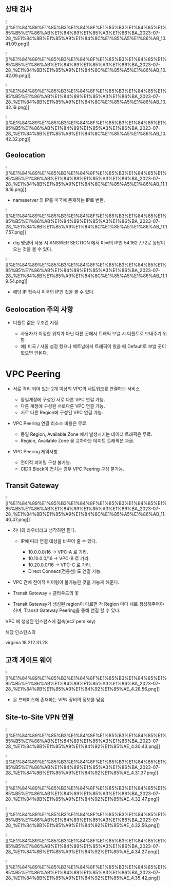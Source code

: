   

  

## 상태 검사

  

![[%E1%84%89%E1%85%B3%E1%84%8F%E1%85%B3%E1%84%85%E1%85%B5%E1%86%AB%E1%84%89%E1%85%A3%E1%86%BA_2023-07-28_%E1%84%8B%E1%85%A9%E1%84%8C%E1%85%A5%E1%86%AB_10.41.09.png]]

  

  

![[%E1%84%89%E1%85%B3%E1%84%8F%E1%85%B3%E1%84%85%E1%85%B5%E1%86%AB%E1%84%89%E1%85%A3%E1%86%BA_2023-07-28_%E1%84%8B%E1%85%A9%E1%84%8C%E1%85%A5%E1%86%AB_10.42.09.png]]

  

![[%E1%84%89%E1%85%B3%E1%84%8F%E1%85%B3%E1%84%85%E1%85%B5%E1%86%AB%E1%84%89%E1%85%A3%E1%86%BA_2023-07-28_%E1%84%8B%E1%85%A9%E1%84%8C%E1%85%A5%E1%86%AB_10.42.19.png]]

  

![[%E1%84%89%E1%85%B3%E1%84%8F%E1%85%B3%E1%84%85%E1%85%B5%E1%86%AB%E1%84%89%E1%85%A3%E1%86%BA_2023-07-28_%E1%84%8B%E1%85%A9%E1%84%8C%E1%85%A5%E1%86%AB_10.42.32.png]]

  

  

## Geolocation

![[%E1%84%89%E1%85%B3%E1%84%8F%E1%85%B3%E1%84%85%E1%85%B5%E1%86%AB%E1%84%89%E1%85%A3%E1%86%BA_2023-07-28_%E1%84%8B%E1%85%A9%E1%84%8C%E1%85%A5%E1%86%AB_11.18.16.png]]

- nameserver 의 IP를 미국에 존재하는 IP로 변환.

  

![[%E1%84%89%E1%85%B3%E1%84%8F%E1%85%B3%E1%84%85%E1%85%B5%E1%86%AB%E1%84%89%E1%85%A3%E1%86%BA_2023-07-28_%E1%84%8B%E1%85%A9%E1%84%8C%E1%85%A5%E1%86%AB_11.17.57.png]]

- dig 명령어 사용 시 ANSWER SECTION 에서 미국의 IP인 54.162.7.72로 응답이 오는 것을 볼 수 있다.

  

![[%E1%84%89%E1%85%B3%E1%84%8F%E1%85%B3%E1%84%85%E1%85%B5%E1%86%AB%E1%84%89%E1%85%A3%E1%86%BA_2023-07-28_%E1%84%8B%E1%85%A9%E1%84%8C%E1%85%A5%E1%86%AB_11.19.54.png]]

- 해당 IP 접속시 미국의 IP인 것을 볼 수 있다.

  

## Geolocation 주의 사항

- 디폴트 값은 무조건 지정.
    
    - 사용자가 지정한 위치가 아닌 다른 곳에서 트래픽 보낼 시 디폴트로 보내주기 위함
    - 예) 미국 / 서울 설정 했으나 베트남에서 트래픽이 왔을 때 Default로 보낼 곳이 없으면 안된다.
    
      
    
      
    
      
    
      
    

# VPC Peering

- 서로 격리 되어 있는 2개 이상의 VPC의 네트워크를 연결하는 서비스
    - 동일계정에 구성된 서로 다른 VPC 연결 가능.
    - 다른 계정에 구성된 서로다른 VPC 연결 가능.
    - 서로 다른 Region에 구성된 VPC 연결 가능.

  

- VPC Peering 연결 리소스 비용은 무료.
    - 동일 Region, Available Zone 에서 발생시키는 데이터 트래픽은 무료.
    - Region, Available Zone 을 교차하는 데이트 트래픽은 과금.

  

- VPC Peering 제약사항
    - 전이적 피어링 구성 불가능.
    - CIDR Block이 겹치는 경우 VPC Peering 구성 불가능.

  

  

  

  

  

## Transit Gateway

![[%E1%84%89%E1%85%B3%E1%84%8F%E1%85%B3%E1%84%85%E1%85%B5%E1%86%AB%E1%84%89%E1%85%A3%E1%86%BA_2023-07-28_%E1%84%8B%E1%85%A9%E1%84%8C%E1%85%A5%E1%86%AB_11.40.47.png]]

- 하나의 라우터라고 생각하면 된다.
    - IP에 따라 연결 대상을 바꾸어 줄 수 있다.
        
        - 10.0.0.0/16 → VPC-A 로 가라.
        - 10.10.0.0/16 → VPC-B 로 가라.
        - 10.20.0.0/16 → VPC-C 로 가라.
        - Direct Connect(전용선) 도 연결 가능.
        
          
        
- VPC 간에 전이적 피어링이 불가능한 것을 가능케 해준다.
- Transit Gateway = 클라우드의 꽃

  

- Transit Gateway가 생성된 region이 다르면 각 Region 마다 새로 생성해주어야 하며, Transit Gateway Peering을 통해 연결 할 수 있다.

  

  

  

VPC 에 생성된 인스턴스에 접속(ec2 pem key)

  

해당 인스턴스의

  

  

  

  

virginia 18.212.31.28

  

## 고객 게이트 웨이

![[%E1%84%89%E1%85%B3%E1%84%8F%E1%85%B3%E1%84%85%E1%85%B5%E1%86%AB%E1%84%89%E1%85%A3%E1%86%BA_2023-07-28_%E1%84%8B%E1%85%A9%E1%84%92%E1%85%AE_4.28.56.png]]

- 온 프레미스에 존재하는 VPN 장비의 정보를 담음

  

## Site-to-Site VPN 연결

![[%E1%84%89%E1%85%B3%E1%84%8F%E1%85%B3%E1%84%85%E1%85%B5%E1%86%AB%E1%84%89%E1%85%A3%E1%86%BA_2023-07-28_%E1%84%8B%E1%85%A9%E1%84%92%E1%85%AE_4.30.43.png]]

![[%E1%84%89%E1%85%B3%E1%84%8F%E1%85%B3%E1%84%85%E1%85%B5%E1%86%AB%E1%84%89%E1%85%A3%E1%86%BA_2023-07-28_%E1%84%8B%E1%85%A9%E1%84%92%E1%85%AE_4.31.37.png]]

![[%E1%84%89%E1%85%B3%E1%84%8F%E1%85%B3%E1%84%85%E1%85%B5%E1%86%AB%E1%84%89%E1%85%A3%E1%86%BA_2023-07-28_%E1%84%8B%E1%85%A9%E1%84%92%E1%85%AE_4.32.47.png]]

![[%E1%84%89%E1%85%B3%E1%84%8F%E1%85%B3%E1%84%85%E1%85%B5%E1%86%AB%E1%84%89%E1%85%A3%E1%86%BA_2023-07-28_%E1%84%8B%E1%85%A9%E1%84%92%E1%85%AE_4.32.56.png]]

  

![[%E1%84%89%E1%85%B3%E1%84%8F%E1%85%B3%E1%84%85%E1%85%B5%E1%86%AB%E1%84%89%E1%85%A3%E1%86%BA_2023-07-28_%E1%84%8B%E1%85%A9%E1%84%92%E1%85%AE_4.34.27.png]]

![[%E1%84%89%E1%85%B3%E1%84%8F%E1%85%B3%E1%84%85%E1%85%B5%E1%86%AB%E1%84%89%E1%85%A3%E1%86%BA_2023-07-28_%E1%84%8B%E1%85%A9%E1%84%92%E1%85%AE_4.35.42.png]]